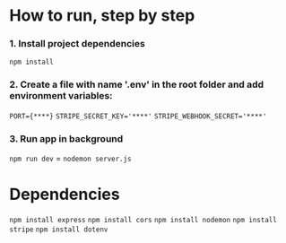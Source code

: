 # How to run, step by step

### 1. Install project dependencies
`npm install`

### 2. Create a file with name '.env' in the root folder and add environment variables:
`PORT={****}`
`STRIPE_SECRET_KEY='****'`
`STRIPE_WEBHOOK_SECRET='****'`

### 3. Run app in background
`npm run dev` = `nodemon server.js`

# Dependencies
`npm install express`
`npm install cors`
`npm install nodemon`
`npm install stripe`
`npm install dotenv`

